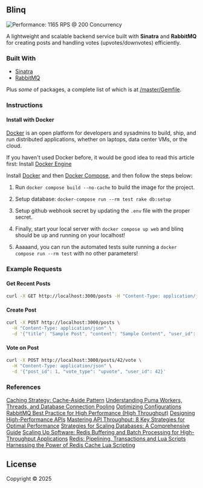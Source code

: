 ## Blinq

![Performance: 1165 RPS @ 200 Concurrency](https://img.shields.io/badge/performance-1165%20RPS%20%40%20200c-brightgreen?style=for-the-badge&logo=ruby)

A lightweight and scalable backend service built with **Sinatra** and **RabbitMQ** for creating posts and handling votes (upvotes/downvotes) efficiently.

### Built With
- [Sinatra](http://sinatrarb.com/)
- [RabbitMQ](http://www.rabbitmq.com/)

Plus *some* of packages, a complete list of which is at [/master/Gemfile](https://github.com/michelsazevedo/blinq/blob/master/Gemfile).

### Instructions

#### Install with Docker
[Docker](www.docker.com) is an open platform for developers and sysadmins to build, ship, and run distributed applications, whether on laptops, data center VMs, or the cloud.

If you haven't used Docker before, it would be good idea to read this article first: Install [Docker Engine](https://docs.docker.com/engine/installation/)

Install [Docker](https://www.docker.com/what-docker) and then [Docker Compose](https://docs.docker.com/compose/), and then follow the steps below:

1. Run `docker compose build --no-cache` to build the image for the project.

2. Setup database:
    `docker-compose run --rm test rake db:setup`

3. Setup github webhook secret by updating the `.env` file with the proper secret.

4. Finally, start your local server with `docker compose up web` and blinq should be up and running on your localhost!

5. Aaaaand, you can run the automated tests suite running a `docker compose run --rm test` with no other parameters!

### Example Requests

#### Get Recent Posts
```bash
curl -X GET http://localhost:3000/posts -H "Content-Type: application/json" \
```

#### Create Post
```bash
curl -X POST http://localhost:3000/posts \
  -H "Content-Type: application/json" \
  -d '{"title": "Sample Post", "content": "Sample Content", "user_id": 42}'
```
#### Vote on Post
```bash
curl -X POST http://localhost:3000/posts/42/vote \
  -H "Content-Type: application/json" \
  -d '{"post_id": 1, "vote_type": "upvote", "user_id": 42}'
```

### References
[Caching Strategy: Cache-Aside Pattern](https://www.enjoyalgorithms.com/blog/cache-aside-caching-strategy)
[Understanding Puma Workers, Threads, and Database Connection Pooling](https://hewi.blog/scaling-rails-understanding-puma-workers-threads-and-database-connection-pooling)
[Optimizing Configurations](https://developers.chatwoot.com/self-hosted/deployment/performance/optimizing-configurations)
[RabbitMQ Best Practice for High Performance (High Throughput)](https://www.cloudamqp.com/blog/part2-rabbitmq-best-practice-for-high-performance.html)
[Designing High-Performance APIs](https://dzone.com/articles/designing-high-performance-apis)
[Mastering API Throughput: 8 Key Strategies for Optimal Performance](https://zuplo.com/blog/2025/02/21/mastering-api-throughput)
[Strategies for Scaling Databases: A Comprehensive Guide](https://medium.com/@anil.goyal0057/strategies-for-scaling-databases-a-comprehensive-guide-b69cda7df1d3)
[Scaling Up Software: Redis Buffering and Batch Processing for High-Throughput Applications](https://medium.com/@oey.joshua/scaling-up-software-redis-buffering-and-batch-processing-for-high-throughput-applications-64bb16a2d832)
[Redis: Pipelining, Transactions and Lua Scripts](https://rafaeleyng.github.io/redis-pipelining-transactions-and-lua-scripts)
[Harnessing the Power of Redis Cache Lua Scripting](https://mvineetsharma.medium.com/harnessing-the-power-of-redis-cache-lua-scripting-15ed8dbf87b1)

## License
Copyright © 2025

